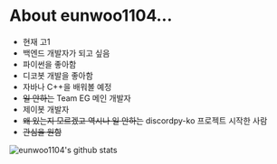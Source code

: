 # About eunwoo1104...
- 현재 고1
- 백엔드 개발자가 되고 싶음
- 파이썬을 좋아함
- 디코봇 개발을 좋아함
- 자바나 C++을 배워볼 예정
- ~~일 안하는~~ Team EG 메인 개발자
- 제이봇 개발자
- ~~왜 있는지 모르겠고 역시나 일 안하는~~ discordpy-ko 프로젝트 시작한 사람
- ~~관심을 원함~~

![eunwoo1104's github stats](https://github-readme-stats.vercel.app/api?username=eunwoo1104&theme=dark)
